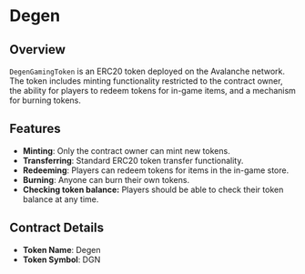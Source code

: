 # Degen

## Overview

`DegenGamingToken` is an ERC20 token deployed on the Avalanche network. The token includes minting functionality restricted to the contract owner, the ability for players to redeem tokens for in-game items, and a mechanism for burning tokens.

## Features

- **Minting**: Only the contract owner can mint new tokens.
- **Transferring**: Standard ERC20 token transfer functionality.
- **Redeeming**: Players can redeem tokens for items in the in-game store.
- **Burning**: Anyone can burn their own tokens.
- **Checking token balance:** Players should be able to check their token balance at any time.

## Contract Details

- **Token Name**: Degen
- **Token Symbol**: DGN

